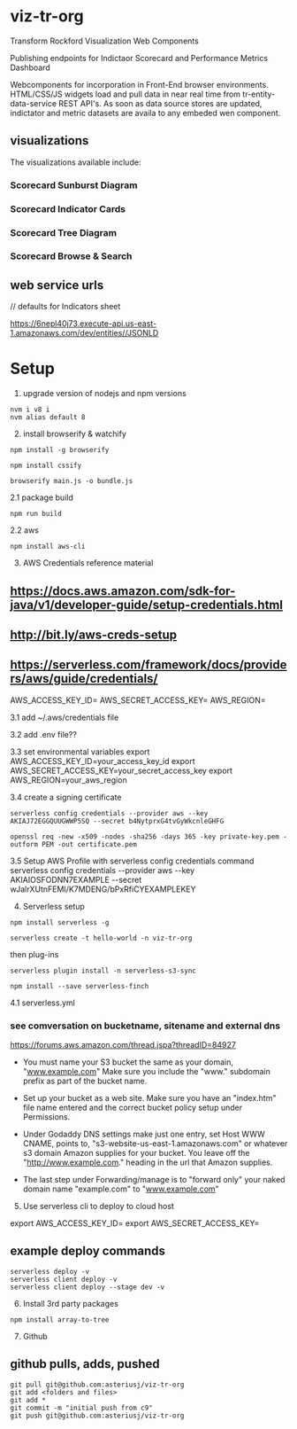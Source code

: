 # viz-tr-org
Transform Rockford Visualization Web Components

Publishing endpoints for Indictaor Scorecard and Performance Metrics Dashboard

Webcomponents for incorporation in Front-End browser environments. HTML/CSS/JS widgets load and pull data in near real time from tr-entity-data-service REST API's. As soon as data source stores are updated, indictator and metric datasets are availa to any embeded wen component.


## visualizations
The visualizations available include:

### Scorecard Sunburst Diagram 

### Scorecard Indicator Cards

### Scorecard Tree Diagram

### Scorecard Browse & Search


## web service urls

// defaults for Indicators sheet

https://6nepl40j73.execute-api.us-east-1.amazonaws.com/dev/entities//JSONLD

# Setup

1. upgrade version of nodejs and npm versions
```
nvm i v8 i
nvm alias default 8
```

2. install browserify & watchify
```
npm install -g browserify
```
```
npm install cssify
```


```
browserify main.js -o bundle.js
```

2.1 package build
```
npm run build
```

2.2 aws
```
npm install aws-cli
```


3. AWS Credentials reference material
## https://docs.aws.amazon.com/sdk-for-java/v1/developer-guide/setup-credentials.html
## http://bit.ly/aws-creds-setup
## https://serverless.com/framework/docs/providers/aws/guide/credentials/
AWS_ACCESS_KEY_ID=
AWS_SECRET_ACCESS_KEY=
AWS_REGION=

3.1 add ~/.aws/credentials file

3.2 add .env file??

3.3 set environmental variables
export AWS_ACCESS_KEY_ID=your_access_key_id
export AWS_SECRET_ACCESS_KEY=your_secret_access_key
export AWS_REGION=your_aws_region

3.4 create a signing certificate

```
serverless config credentials --provider aws --key AKIAJ72EGGQUUGWWP5SQ --secret b4NytprxG4tvGyWkcnleGHFG

openssl req -new -x509 -nodes -sha256 -days 365 -key private-key.pem -outform PEM -out certificate.pem

```



3.5 Setup AWS Profile with serverless config credentials command
serverless config credentials --provider aws --key AKIAIOSFODNN7EXAMPLE --secret wJalrXUtnFEMI/K7MDENG/bPxRfiCYEXAMPLEKEY






4. Serverless setup
```
npm install serverless -g
```
```
serverless create -t hello-world -n viz-tr-org
```

then plug-ins

```
serverless plugin install -n serverless-s3-sync
```
```
npm install --save serverless-finch
```


4.1 serverless.yml

### see comversation on bucketname, sitename and external dns
https://forums.aws.amazon.com/thread.jspa?threadID=84927

* You must name your S3 bucket the same as your domain, "www.example.com" Make sure you include the "www." subdomain prefix as part of the bucket name.

* Set up your bucket as a web site. Make sure you have an "index.htm" file name entered and the correct bucket policy setup under Permissions. 

* Under Godaddy DNS settings make just one entry, set Host WWW CNAME, points to, "s3-website-us-east-1.amazonaws.com" or whatever s3 domain Amazon supplies for your bucket. You leave off the "http://www.example.com." heading in the url that Amazon supplies.

* The last step under Forwarding/manage is to "forward only" your naked domain name "example.com" to "www.example.com"


5. Use serverless cli to deploy to cloud host

export AWS_ACCESS_KEY_ID=
export AWS_SECRET_ACCESS_KEY=


## example deploy commands
```
serverless deploy -v
serverless client deploy -v
serverless client deploy --stage dev -v
```


6. Install 3rd party packages

```
npm install array-to-tree
```

7. Github

## github pulls, adds, pushed
```
git pull git@github.com:asteriusj/viz-tr-org
git add <folders and files>
git add *
git commit -m "initial push from c9"
git push git@github.com:asteriusj/viz-tr-org
```



```



